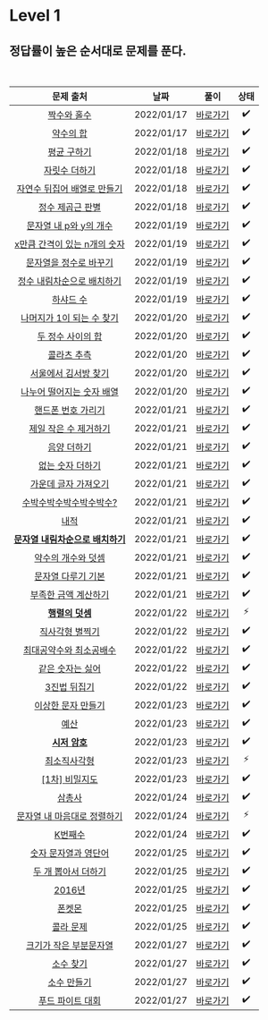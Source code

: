 # Level 1

## 정답률이 높은 순서대로 문제를 푼다.
<br>

|        문제 출처         |      날짜           | 풀이    |  상태    |
| :--: | :--------------------------: | :-------------: | :--------:  |
|    [짝수와 홀수](https://school.programmers.co.kr/learn/courses/30/lessons/12937)     | 2022/01/17 | [바로가기](./12937.js) | ✔️ | 
|    [약수의 합](https://school.programmers.co.kr/learn/courses/30/lessons/12928)     | 2022/01/17 | [바로가기](./12928.js) | ✔️ | 
|    [평균 구하기](https://school.programmers.co.kr/learn/courses/30/lessons/12944)     | 2022/01/18 | [바로가기](./12944.js) | ✔️ |
|    [자릿수 더하기](https://school.programmers.co.kr/learn/courses/30/lessons/12931)     | 2022/01/18 | [바로가기](./12931.js) | ✔️ |
|    [자연수 뒤집어 배열로 만들기](https://school.programmers.co.kr/learn/courses/30/lessons/12932)     | 2022/01/18 | [바로가기](./12932.js) | ✔️ |
|    [정수 제곱근 판별](https://school.programmers.co.kr/learn/courses/30/lessons/12934)     | 2022/01/18 | [바로가기](./12934.js) | ✔️ |
|    [문자열 내 p와 y의 개수](https://school.programmers.co.kr/learn/courses/30/lessons/12916)     | 2022/01/19 | [바로가기](./12916.js) | ✔️ |
|    [x만큼 간격이 있는 n개의 숫자](https://school.programmers.co.kr/learn/courses/30/lessons/12954)     | 2022/01/19 | [바로가기](./12954.js) | ✔️ |
|    [문자열을 정수로 바꾸기](https://school.programmers.co.kr/learn/courses/30/lessons/12925)     | 2022/01/19 | [바로가기](./12925.js) | ✔️ |
|    [정수 내림차순으로 배치하기](https://school.programmers.co.kr/learn/courses/30/lessons/12933)     | 2022/01/19 | [바로가기](./12933.js) | ✔️ |
|    [하샤드 수](https://school.programmers.co.kr/learn/courses/30/lessons/12947)     | 2022/01/19 | [바로가기](./12947.js) | ✔️ |
|    [나머지가 1이 되는 수 찾기](https://school.programmers.co.kr/learn/courses/30/lessons/87389)     | 2022/01/20 | [바로가기](./87839.js) | ✔️ |
|    [두 정수 사이의 합](https://school.programmers.co.kr/learn/courses/30/lessons/12912)     | 2022/01/20 | [바로가기](./12912.js) | ✔️ |
|    [콜라츠 추측](https://school.programmers.co.kr/learn/courses/30/lessons/12943)     | 2022/01/20 | [바로가기](./12943.js) | ✔️ |
|    [서울에서 김서방 찾기](https://school.programmers.co.kr/learn/courses/30/lessons/12919)     | 2022/01/20 | [바로가기](./12919.js) | ✔️ |
|    [나누어 떨어지는 숫자 배열](https://school.programmers.co.kr/learn/courses/30/lessons/12910)     | 2022/01/20 | [바로가기](./12910.js) | ✔️ |
|    [핸드폰 번호 가리기](https://school.programmers.co.kr/learn/courses/30/lessons/12948)     | 2022/01/21 | [바로가기](./12948.js) | ✔️ |
|    [제일 작은 수 제거하기](https://school.programmers.co.kr/learn/courses/30/lessons/12935)     | 2022/01/21 | [바로가기](./12935.js) | ✔️ |
|    [음양 더하기](https://school.programmers.co.kr/learn/courses/30/lessons/76501)     | 2022/01/21 | [바로가기](./76501.js) | ✔️ |
|    [없는 숫자 더하기](https://school.programmers.co.kr/learn/courses/30/lessons/86051)     | 2022/01/21 | [바로가기](./86051.js) | ✔️ |
|    [가운데 글자 가져오기](https://school.programmers.co.kr/learn/courses/30/lessons/12903)     | 2022/01/21 | [바로가기](./12903.js) | ✔️ |
|    [수박수박수박수박수박수?](https://school.programmers.co.kr/learn/courses/30/lessons/12922)     | 2022/01/21 | [바로가기](./12922.js) | ✔️ |
|    [내적](https://school.programmers.co.kr/learn/courses/30/lessons/70128)     | 2022/01/21 | [바로가기](./70128.js) | ✔️ |
|    [**문자열 내림차순으로 배치하기**](https://school.programmers.co.kr/learn/courses/30/lessons/12917)     | 2022/01/21 | [바로가기](./12917.js) | ✔️ |
|    [약수의 개수와 덧셈](https://school.programmers.co.kr/learn/courses/30/lessons/77884)     | 2022/01/21 | [바로가기](./77884.js) | ✔️ |
|    [문자열 다루기 기본](https://school.programmers.co.kr/learn/courses/30/lessons/12918)     | 2022/01/21 | [바로가기](./12918.js) | ✔️ |
|    [부족한 금액 계산하기](https://school.programmers.co.kr/learn/courses/30/lessons/82612)     | 2022/01/21 | [바로가기](./82612.js) | ✔️ |
|    [**행렬의 덧셈**](https://school.programmers.co.kr/learn/courses/30/lessons/12950)     | 2022/01/22 | [바로가기](./12950.js) | ⚡ |
|    [직사각형 별찍기](https://school.programmers.co.kr/learn/courses/30/lessons/12969)     | 2022/01/22 | [바로가기](./12969.js) | ✔️ |
|    [최대공약수와 최소공배수](https://school.programmers.co.kr/learn/courses/30/lessons/12940)     | 2022/01/22 | [바로가기](./12940.js) | ✔️ |
|    [같은 숫자는 싫어](https://school.programmers.co.kr/learn/courses/30/lessons/12906)     | 2022/01/22 | [바로가기](./12906.js) | ✔️ |
|    [3진법 뒤집기](https://school.programmers.co.kr/learn/courses/30/lessons/68935)     | 2022/01/22 | [바로가기](./68935.js) | ✔️ |
|    [이상한 문자 만들기](https://school.programmers.co.kr/learn/courses/30/lessons/12930)     | 2022/01/23 | [바로가기](./12930.js) | ✔️ |
|    [예산](https://school.programmers.co.kr/learn/courses/30/lessons/12982)     | 2022/01/23 | [바로가기](./12982.js) | ✔️ |
|    [**시저 암호**](https://school.programmers.co.kr/learn/courses/30/lessons/12926)     | 2022/01/23 | [바로가기](./12926.js) | ✔️ |
|    [최소직사각형](https://school.programmers.co.kr/learn/courses/30/lessons/86491)     | 2022/01/23 | [바로가기](./86491.js) | ⚡ |
|    [[1차] 비밀지도](https://school.programmers.co.kr/learn/courses/30/lessons/17681)     | 2022/01/23 | [바로가기](./17681.js) | ✔️ |
|    [삼총사](https://school.programmers.co.kr/learn/courses/30/lessons/131705)     | 2022/01/24 | [바로가기](./131705.js) | ✔️ |
|    [문자열 내 마음대로 정렬하기](https://school.programmers.co.kr/learn/courses/30/lessons/12915)     | 2022/01/24 | [바로가기](./12915.js) | ⚡ |
|    [K번째수](https://school.programmers.co.kr/learn/courses/30/lessons/42748)     | 2022/01/24 | [바로가기](./42748.js) | ✔️ |
|    [숫자 문자열과 영단어](https://school.programmers.co.kr/learn/courses/30/lessons/81301)     | 2022/01/25 | [바로가기](./81301.js) | ✔️ |
|    [두 개 뽑아서 더하기](https://school.programmers.co.kr/learn/courses/30/lessons/68644)     | 2022/01/25 | [바로가기](./68644.js) | ✔️ |
|    [2016년](https://school.programmers.co.kr/learn/courses/30/lessons/12901)     | 2022/01/25 | [바로가기](./12901.js) | ✔️ |
|    [폰켓몬](https://school.programmers.co.kr/learn/courses/30/lessons/1845)     | 2022/01/25 | [바로가기](./1845.js) | ✔️ |
|    [콜라 문제](https://school.programmers.co.kr/learn/courses/30/lessons/132267)     | 2022/01/25 | [바로가기](./132267.js) | ✔️ |
|    [크기가 작은 부분문자열](https://school.programmers.co.kr/learn/courses/30/lessons/147355)     | 2022/01/27 | [바로가기](./147355.js) | ✔️ |
|    [소수 찾기](https://school.programmers.co.kr/learn/courses/30/lessons/12921)     | 2022/01/27 | [바로가기](./12921.js) | ✔️ |
|    [소수 만들기](https://school.programmers.co.kr/learn/courses/30/lessons/12977)     | 2022/01/27 | [바로가기](./12977.js) | ✔️ |
|    [푸드 파이트 대회](https://school.programmers.co.kr/learn/courses/30/lessons/134240)     | 2022/01/27 | [바로가기](./134240.js) | ✔️ |





